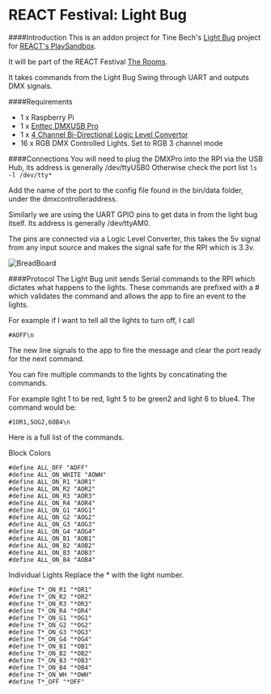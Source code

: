 REACT Festival: Light Bug
===

####Introduction
This is an addon project for Tine Bech's [Light Bug](http://www.react-hub.org.uk/playsandbox/projects/2014/light-bug/) project for [REACT's PlaySandbox](http://www.react-hub.org.uk/playsandbox/).

It will be part of the REACT Festival [The Rooms](http://theroomsfestival.com/).

It takes commands from the Light Bug Swing through UART and outputs DMX signals.

####Requirements
* 1 x Raspberry Pi
* 1 x [Enttec DMXUSB Pro](http://www.enttec.com/?main_menu=Products&pn=70304)
* 1 x [4 Channel Bi-Directional Logic Level Convertor](https://www.coolcomponents.co.uk/logic-level-converter-bi-directional.html)
* 16 x RGB DMX Controlled Lights. Set to RGB 3 channel mode

####Connections
You will need to plug the DMXPro into the RPI via the USB Hub, its address is generally /dev/ttyUSB0
Otherwise check the port list
````ls -l /dev/tty*````

Add the name of the port to the config file found in the bin/data folder, under the dmxcontrolleraddress.

Similarly we are using the UART GPIO pins to get data in from the light bug itself.
Its address is generally /dev/ttyAM0.

The pins are connected via a Logic Level Converter, this takes the 5v signal from any input source and makes the signal safe for the RPI which is 3.3v.

![BreadBoard](LighBug_bb.jpg "BreadBoard")

####Protocol
The Light Bug unit sends Serial commands to the RPI which dictates what happens to the lights.
These commands are prefixed with a # which validates the command and allows the app to fire an event to the lights.

For example if I want to tell all the lights to turn off, I call

```` #AOFF\n ````

The new line signals to the app to fire the message and clear the port ready for the next command.

You can fire multiple commands to the lights by concatinating the commands.

For example light 1 to be red, light 5 to be green2 and light 6 to blue4.
The command would be:

````#1OR1,5OG2,6OB4\n````

Here is a full list of the commands.

Block Colors
````
#define ALL_OFF "AOFF"
#define ALL_ON_WHITE "AOWH"
#define ALL_ON_R1 "AOR1"
#define ALL_ON_R2 "AOR2"
#define ALL_ON_R3 "AOR3"
#define ALL_ON_R4 "AOR4"
#define ALL_ON_G1 "AOG1"
#define ALL_ON_G2 "AOG2"
#define ALL_ON_G3 "AOG3"
#define ALL_ON_G4 "AOG4"
#define ALL_ON_B1 "AOB1"
#define ALL_ON_B2 "AOB2"
#define ALL_ON_B3 "AOB3"
#define ALL_ON_B4 "AOB4"
````

Individual Lights
Replace the * with the light number.
````
#define T*_ON_R1 "*OR1"
#define T*_ON_R2 "*OR2"
#define T*_ON_R3 "*OR3"
#define T*_ON_R4 "*OR4"
#define T*_ON_G1 "*OG1"
#define T*_ON_G2 "*OG2"
#define T*_ON_G3 "*OG3"
#define T*_ON_G4 "*OG4"
#define T*_ON_B1 "*OB1"
#define T*_ON_B2 "*OB2"
#define T*_ON_B3 "*OB3"
#define T*_ON_B4 "*OB4"
#define T*_ON_WH "*OWH"
#define T*_OFF "*OFF"
````
